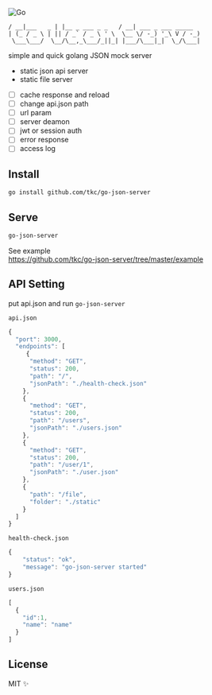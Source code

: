 
![Go](https://github.com/tkc/go-json-server/workflows/Go/badge.svg?branch=master)

```
/ __|___   _ | |__ _ ___ _ _   / __| ___ _ ___ _____ 
| (_ / _ \ | || / _` / _ \ ' \  \__ \/ -_) '_\ V / -_)
 \___\___/  \__/\__,_\___/_||_| |___/\___|_|  \_/\___|
```                                                

simple and quick golang JSON mock server

- static json api server
- static file server

- [ ] cache response and reload
- [ ] change api.json path
- [ ] url param
- [ ] server deamon
- [ ] jwt or session auth
- [ ] error response
- [ ] access log

## Install

```bash
go install github.com/tkc/go-json-server
```

## Serve
```bash
go-json-server
```

See example  
https://github.com/tkc/go-json-server/tree/master/example

## API Setting
put api.json  and run `go-json-server`

`api.json`

```javascript
{
  "port": 3000,
  "endpoints": [
     {
      "method": "GET",
      "status": 200,
      "path": "/",
      "jsonPath": "./health-check.json"
    },
    {
      "method": "GET",
      "status": 200,
      "path": "/users",
      "jsonPath": "./users.json"
    },
    {
      "method": "GET",
      "status": 200,
      "path": "/user/1",
      "jsonPath": "./user.json"
    },
    {
      "path": "/file",
      "folder": "./static"
    }
  ]
}
```


`health-check.json`
```javascript
{
    "status": "ok",
    "message": "go-json-server started"
}
```

`users.json`
```javascript
[
  {
    "id":1,
    "name": "name"
  }
]
```

## License

MIT ✨


